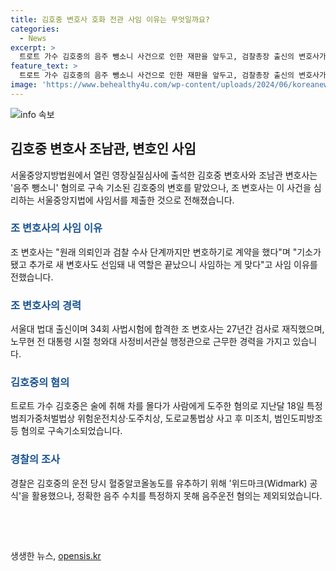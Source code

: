 ```yaml
---
title: 김호중 변호사 호화 전관 사임 이유는 무엇일까요?
categories:
  - News
excerpt: >
  트로트 가수 김호중의 음주 뺑소니 사건으로 인한 재판을 앞두고, 검찰총장 출신의 변호사가 사임한 사실이 알려졌다. 이로 인해 변호사의 출신과 사건의 특징에 대한 논란이 제기되었다. 김호중은 술에 취해 차를 몰다가 사고를 일으키고, 음주운전을 부인한 뒤에 실토했다. 그 결과, 김호중은 특정범죄가중처벌법상의 혐의로 구속기소되었으며, 경찰은 음주 수치를 특정하지 못해 음주운전 혐의는 제외했다.
feature_text: >
  트로트 가수 김호중의 음주 뺑소니 사건으로 인한 재판을 앞두고, 검찰총장 출신의 변호사가 사임한 사실이 알려졌다. 이로 인해 변호사의 출신과 사건의 특징에 대한 논란이 제기되었다. 김호중은 술에 취해 차를 몰다가 사고를 일으키고, 음주운전을 부인한 뒤에 실토했다. 그 결과, 김호중은 특정범죄가중처벌법상의 혐의로 구속기소되었으며, 경찰은 음주 수치를 특정하지 못해 음주운전 혐의는 제외했다.
image: 'https://www.behealthy4u.com/wp-content/uploads/2024/06/koreanews.jpg'
---
```


<p><img src="https://www.behealthy4u.com/wp-content/uploads/2024/06/koreanews.jpg" alt="info 속보" /></p>

<h2 data-ke-size="size26">김호중 변호사 조남관, 변호인 사임</h2>

<p data-ke-size="size16">서울중앙지방법원에서 열린 영장실질심사에 출석한 김호중 변호사와 조남관 변호사는 '음주 뺑소니' 혐의로 구속 기소된 김호중의 변호를 맡았으나, 조 변호사는 이 사건을 심리하는 서울중앙지법에 사임서를 제출한 것으로 전해졌습니다.</p>

<h3><b><span style="color: #1a5490;">조 변호사의 사임 이유</span></b></h3>

<p data-ke-size="size16">조 변호사는 "원래 의뢰인과 검찰 수사 단계까지만 변호하기로 계약을 했다"며 "기소가 됐고 추가로 새 변호사도 선임돼 내 역할은 끝났으니 사임하는 게 맞다"고 사임 이유를 전했습니다.</p>

<h3><b><span style="color: #1a5490;">조 변호사의 경력</span></b></h3>

<p data-ke-size="size16">서울대 법대 출신이며 34회 사법시험에 합격한 조 변호사는 27년간 검사로 재직했으며, 노무현 전 대통령 시절 청와대 사정비서관실 행정관으로 근무한 경력을 가지고 있습니다.</p>

<h3><b><span style="color: #1a5490;">김호중의 혐의</span></b></h3>

<p data-ke-size="size16">트로트 가수 김호중은 술에 취해 차를 몰다가 사람에게 도주한 혐의로 지난달 18일 특정범죄가중처벌법상 위험운전치상·도주치상, 도로교통법상 사고 후 미조치, 범인도피방조 등 혐의로 구속기소되었습니다.</p>

<h3><b><span style="color: #1a5490;">경찰의 조사</span></b></h3>

<p data-ke-size="size16">경찰은 김호중의 운전 당시 혈중알코올농도를 유추하기 위해 '위드마크(Widmark) 공식'을 활용했으나, 정확한 음주 수치를 특정하지 못해 음주운전 혐의는 제외되었습니다.</p>

<p data-ke-size="size16">&nbsp;</p>

<p data-ke-size="size16">&nbsp;</p>
생생한 뉴스, <a href="https://opensis.kr" rel="dofollow">opensis.kr</a>


